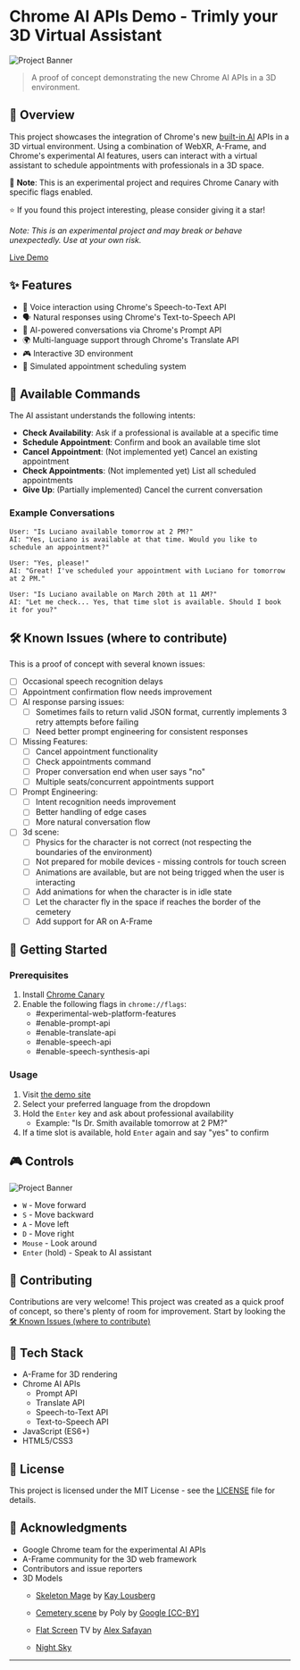 # Chrome AI APIs Demo - Trimly your 3D Virtual Assistant

![Project Banner](./demo/app-print.png)

> A proof of concept demonstrating the new Chrome AI APIs in a 3D environment.

## 🎯 Overview

This project showcases the integration of Chrome's new [built-in AI](https://developer.chrome.com/docs/ai/built-in) APIs in a 3D virtual environment. Using a combination of WebXR, A-Frame, and Chrome's experimental AI features, users can interact with a virtual assistant to schedule appointments with professionals in a 3D space.

🔴 **Note**: This is an experimental project and requires Chrome Canary with specific flags enabled.


⭐️ If you found this project interesting, please consider giving it a star!

*Note: This is an experimental project and may break or behave unexpectedly. Use at your own risk.*

[Live Demo](https://ewbr.cc/Trimly)

## ✨ Features

- 🎤 Voice interaction using Chrome's Speech-to-Text API
- 🗣️ Natural responses using Chrome's Text-to-Speech API
- 🤖 AI-powered conversations via Chrome's Prompt API
- 🌍 Multi-language support through Chrome's Translate API
- 🎮 Interactive 3D environment
- 📅 Simulated appointment scheduling system

## 💬 Available Commands

The AI assistant understands the following intents:
- **Check Availability**: Ask if a professional is available at a specific time
- **Schedule Appointment**: Confirm and book an available time slot
- **Cancel Appointment**: (Not implemented yet) Cancel an existing appointment
- **Check Appointments**: (Not implemented yet) List all scheduled appointments
- **Give Up**: (Partially implemented) Cancel the current conversation

### Example Conversations

```text
User: "Is Luciano available tomorrow at 2 PM?"
AI: "Yes, Luciano is available at that time. Would you like to schedule an appointment?"

User: "Yes, please!"
AI: "Great! I've scheduled your appointment with Luciano for tomorrow at 2 PM."

User: "Is Luciano available on March 20th at 11 AM?"
AI: "Let me check... Yes, that time slot is available. Should I book it for you?"
```

## 🛠️ Known Issues (where to contribute)

This is a proof of concept with several known issues:

- [ ] Occasional speech recognition delays
- [ ] Appointment confirmation flow needs improvement
- [ ] AI response parsing issues:
  - [ ] Sometimes fails to return valid JSON format, currently implements 3 retry attempts before failing
  - [ ] Need better prompt engineering for consistent responses
- [ ] Missing Features:
  - [ ] Cancel appointment functionality
  - [ ] Check appointments command
  - [ ] Proper conversation end when user says "no"
  - [ ] Multiple seats/concurrent appointments support
- [ ] Prompt Engineering:
  - [ ] Intent recognition needs improvement
  - [ ] Better handling of edge cases
  - [ ] More natural conversation flow
- [ ] 3d scene:
  - [ ] Physics for the character is not correct (not respecting the boundaries of the environment)
  - [ ] Not prepared for mobile devices - missing controls for touch screen
  - [ ] Animations are available, but are not being trigged when the user is interacting
  - [ ] Add animations for when the character is in idle state
  - [ ] Let the character fly in the space if reaches the border of the cemetery
  - [ ] Add support for AR on A-Frame
  
## 🚀 Getting Started

### Prerequisites

1. Install [Chrome Canary](https://www.google.com/chrome/canary/)
2. Enable the following flags in `chrome://flags`:
   - #experimental-web-platform-features
   - #enable-prompt-api
   - #enable-translate-api
   - #enable-speech-api
   - #enable-speech-synthesis-api

### Usage

1. Visit [the demo site](https://ewbr.cc/Trimly)
2. Select your preferred language from the dropdown
3. Hold the `Enter` key and ask about professional availability
   - Example: "Is Dr. Smith available tomorrow at 2 PM?"
4. If a time slot is available, hold `Enter` again and say "yes" to confirm

## 🎮 Controls

![Project Banner](./demo/controls.png)

- `W` - Move forward
- `S` - Move backward
- `A` - Move left
- `D` - Move right
- `Mouse` - Look around
- `Enter` (hold) - Speak to AI assistant

## 🤝 Contributing

Contributions are very welcome! This project was created as a quick proof of concept, so there's plenty of room for improvement. Start by looking the [🛠️ Known Issues (where to contribute)](#%EF%B8%8F-known-issues-where-to-contribute)

## 🔧 Tech Stack

- A-Frame for 3D rendering
- Chrome AI APIs
  - Prompt API
  - Translate API
  - Speech-to-Text API
  - Text-to-Speech API
- JavaScript (ES6+)
- HTML5/CSS3

## 📝 License

This project is licensed under the MIT License - see the [LICENSE](LICENSE) file for details.

## 🙏 Acknowledgments

- Google Chrome team for the experimental AI APIs
- A-Frame community for the 3D web framework
- Contributors and issue reporters
- 3D Models
    - [Skeleton Mage](https://poly.pizza/m/kr72KKiunY) by [Kay Lousberg](https://poly.pizza/u/Kay%20Lousberg)

    - [Cemetery scene](https://poly.pizza/m/eauUqGZWR0O)  by Poly by [Google [CC-BY]](https://creativecommons.org/licenses/by/3.0/)
    - [Flat Screen](https://poly.pizza/m/cQ6pt8VHR7G) TV by [Alex Safayan](https://poly.pizza/u/Alex%20Safayan)
    - [Night Sky](https://ambientcg.com/view?id=NightSkyHDRI009)


---
